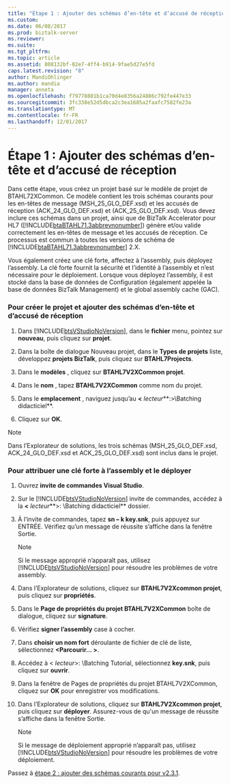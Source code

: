 ```yaml
---
title: "Étape 1 : Ajouter des schémas d’en-tête et d’accusé de réception | Documents Microsoft"
ms.custom: 
ms.date: 06/08/2017
ms.prod: biztalk-server
ms.reviewer: 
ms.suite: 
ms.tgt_pltfrm: 
ms.topic: article
ms.assetid: 808132bf-02e7-4ff4-b914-9fae5d27e5fd
caps.latest.revision: "8"
author: MandiOhlinger
ms.author: mandia
manager: anneta
ms.openlocfilehash: f79778801b1ca70d4e8356a24886c792fe447e33
ms.sourcegitcommit: 3fc338e52d5dbca2c3ea1685a2faafc7582fe23a
ms.translationtype: MT
ms.contentlocale: fr-FR
ms.lasthandoff: 12/01/2017
---
```

# <a name="step-1-add-header-and-acknowledgment-schemas"></a>Étape 1 : Ajouter des schémas d’en-tête et d’accusé de réception
Dans cette étape, vous créez un projet basé sur le modèle de projet de BTAHL72XCommon. Ce modèle contient les trois schémas courants pour les en-têtes de message (MSH_25_GLO_DEF.xsd) et les accusés de réception (ACK_24_GLO_DEF.xsd) et (ACK_25_GLO_DEF.xsd). Vous devez inclure ces schémas dans un projet, ainsi que de BizTalk Accelerator pour HL7 ([!INCLUDE[btaBTAHL71.3abbrevnonumber](../../includes/btabtahl71-3abbrevnonumber-md.md)]) génère et/ou valide correctement les en-têtes de message et les accusés de réception. Ce processus est commun à toutes les versions de schéma de [!INCLUDE[btaBTAHL71.3abbrevnonumber](../../includes/btabtahl71-3abbrevnonumber-md.md)] 2.X.  
  
 Vous également créez une clé forte, affectez à l’assembly, puis déployez l’assembly. La clé forte fournit la sécurité et l’identité à l’assembly et n’est nécessaire pour le déploiement. Lorsque vous déployez l’assembly, il est stocké dans la base de données de Configuration (également appelée la base de données BizTalk Management) et le global assembly cache (GAC).  
  
### <a name="to-create-the-project-and-add-header-and-acknowledgment-schemas"></a>Pour créer le projet et ajouter des schémas d’en-tête et d’accusé de réception  
  
1.  Dans [!INCLUDE[btsVStudioNoVersion](../../includes/btsvstudionoversion-md.md)], dans le **fichier** menu, pointez sur **nouveau**, puis cliquez sur **projet**.  
  
2.  Dans la boîte de dialogue Nouveau projet, dans le **Types de projets** liste, développez **projets BizTalk**, puis cliquez sur **BTAHL7Projects**.  
  
3.  Dans le **modèles** , cliquez sur **BTAHL7V2XCommon projet**.  
  
4.  Dans le **nom** , tapez **BTAHL7V2XCommon** comme nom du projet.  
  
5.  Dans le **emplacement** , naviguez jusqu’au  **\<**  *lecteur***:\>\Batching didacticiel**.  
  
6.  Cliquez sur **OK**.  
  
> [!NOTE]
>  Dans l’Explorateur de solutions, les trois schémas (MSH_25_GLO_DEF.xsd, ACK_24_GLO_DEF.xsd et ACK_25_GLO_DEF.xsd) sont inclus dans le projet.  
  
### <a name="to-assign-a-strong-key-to-the-assembly-and-deploy"></a>Pour attribuer une clé forte à l’assembly et le déployer  
  
1.  Ouvrez **invite de commandes Visual Studio**.  
  
2.  Sur le [!INCLUDE[btsVStudioNoVersion](../../includes/btsvstudionoversion-md.md)] invite de commandes, accédez à la  **\<**  *lecteur***\>: \Batching didacticiel** dossier.  
  
3.  À l’invite de commandes, tapez **sn – k key.snk**, puis appuyez sur ENTRÉE. Vérifiez qu’un message de réussite s’affiche dans la fenêtre Sortie.  
  
    > [!NOTE]
    >  Si le message approprié n’apparaît pas, utilisez [!INCLUDE[btsVStudioNoVersion](../../includes/btsvstudionoversion-md.md)] pour résoudre les problèmes de votre assembly.  
  
4.  Dans l’Explorateur de solutions, cliquez sur **BTAHL7V2Xcommon projet**, puis cliquez sur **propriétés**.  
  
5.  Dans le **Page de propriétés du projet BTAHL7V2XCommon** boîte de dialogue, cliquez sur **signature**.  
  
6.  Vérifiez **signer l’assembly** case à cocher.  
  
7.  Dans **choisir un nom fort** déroulante de fichier de clé de liste, sélectionnez  **\<Parcourir... \>**.  
  
8.  Accédez à \< *lecteur*\>: \Batching Tutorial, sélectionnez **key.snk**, puis cliquez sur **ouvrir**.  
  
9. Dans la fenêtre de Pages de propriétés du projet BTAHL7V2XCommon, cliquez sur **OK** pour enregistrer vos modifications.  
  
10. Dans l’Explorateur de solutions, cliquez sur **BTAHL7V2Xcommon projet**, puis cliquez sur **déployer**. Assurez-vous de qu'un message de réussite s’affiche dans la fenêtre Sortie.  
  
    > [!NOTE]
    >  Si le message de déploiement approprié n’apparaît pas, utilisez [!INCLUDE[btsVStudioNoVersion](../../includes/btsvstudionoversion-md.md)] pour résoudre les problèmes de votre déploiement.  
  
 Passez à [étape 2 : ajouter des schémas courants pour v2.3.1](../../adapters-and-accelerators/accelerator-hl7/step-2-add-common-schemas-for-v2-3-1.md).